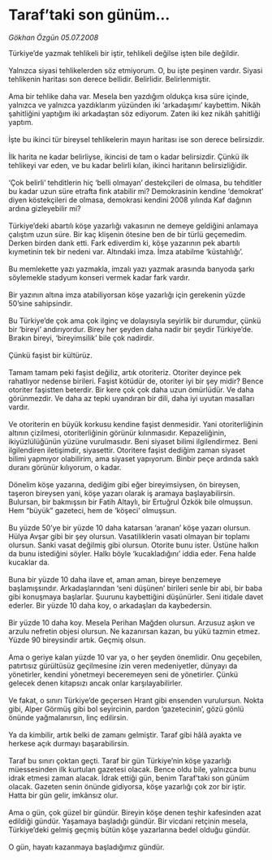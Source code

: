 # Taraf’taki son günüm...

*Gökhan Özgün 05.07.2008*

<div class="taraf_structure_2col_1zq">
<div class="margen_n">



 <p>Türkiye’de yazmak tehlikeli bir iştir, tehlikeli değilse işten bile değildir. <br/>
<br/>
Yalnızca siyasi tehlikelerden söz etmiyorum. O, bu işte peşinen vardır. Siyasi tehlikenin haritası son derece bellidir. Belirlidir. Belirlenmiştir.<br/>
<br/>
Ama bir tehlike daha var. Mesela ben yazdığım oldukça kısa süre içinde, yalnızca ve yalnızca yazdıklarım yüzünden iki ‘arkadaşımı’ kaybettim. Nikâh şahitliğini yaptığım iki arkadaştan söz ediyorum. Zaten iki kez nikâh şahitliği yaptım.<br/>
<br/>
İşte bu ikinci tür bireysel tehlikelerin mayın haritası ise son derece belirsizdir. <br/>
<br/>
İlk harita ne kadar belirliyse, ikincisi de tam o kadar belirsizdir. Çünkü ilk tehlikeyi var eden, ve bu kadar belirli kılan, ikinci haritanın belirsizliğidir.<br/>
<br/>
‘Çok belirli’ tehditlerin hiç ‘belli olmayan’ destekçileri de olmasa, bu tehditler bu kadar uzun süre etrafta fink atabilir mi? Demokrasinin kendine ‘demokrat’ diyen köstekçileri de olmasa, demokrasi kendini 2008 yılında Kaf dağının ardına gizleyebilir mi?<br/>
<br/>
Türkiye’deki abartılı köşe yazarlığı vakasının ne demeye geldiğini anlamaya çalıştım uzun süre. Bir kaç klişenin ötesine ben de bir türlü geçemedim. Derken birden dank etti. Fark ediverdim ki, köşe yazarının pek abartılı kıymetinin tek bir nedeni var. Altındaki imza. İmza atabilme ‘küstahlığı’.<br/>
<br/>
Bu memlekette yazı yazmakla, imzalı yazı yazmak arasında banyoda şarkı söylemekle stadyum konseri vermek kadar fark vardır. <br/>
<br/>
Bir yazının altına imza atabiliyorsan köşe yazarlığı için gerekenin yüzde 50’sine sahipsindir. <br/>
<br/>
Bu Türkiye’de çok ama çok ilginç ve dolayısıyla seyirlik bir durumdur, çünkü bir ‘bireyi’ andırıyordur. Birey her şeyden daha nadir bir şeydir Türkiye’de. Bırakın bireyi, ‘bireyimsilik’ bile çok nadirdir. <br/>
<br/>
Çünkü faşist bir kültürüz.<br/>
<br/>
Tamam tamam peki faşist değiliz, artık otoriteriz. Otoriter deyince pek rahatlıyor nedense birileri. Faşist kötüdür de, otoriter iyi bir şey midir? Bence otoriter faşistten beterdir. Bir kere çok çok daha uzun ömürlüdür. Ve daha görünmezdir. Ve daha az tepki uyandıran bir dili, daha iyi uyutan masalları vardır.<br/>
<br/>
Ve otoriterin en büyük korkusu kendine faşist denmesidir. Yani otoriterliğinin altının çizilmesi, otoriterliğinin görünür kılınmasıdır. Kepazeliğinin, ikiyüzlülüğünün yüzüne vurulmasıdır. Beni siyaset bilimi ilgilendirmez. Beni ilgilendiren iletişimdir, siyasettir. Otoritere faşist dediğim zaman siyaset bilimi yapmıyor olabilirim, ama siyaset yapıyorum. Binbir peçe ardında saklı duranı görünür kılıyorum, o kadar.<br/>
<br/>
Dönelim köşe yazarına, dediğim gibi eğer bireyimsiysen, ön bireysen, taşeron bireysen yani, köşe yazarı olarak iş aramaya başlayabilirsin. Bulursan, bir bakmışsın bir Fatih Altaylı, bir Ertuğrul Özkök bile olmuşsun. Hem “büyük” gazeteci, hem de ‘köşeci’ olmuşsun.<br/>
<br/>
Bu yüzde 50’ye bir yüzde 10 daha katarsan ‘aranan’ köşe yazarı olursun. Hülya Avşar gibi bir şey olursun. Vasatiliklerin vasati olmayan bir toplamı olursun. Sanki vasat değilmiş gibi olursun. Otorite bunu ister. Üstüne halkın da bunu istediğini söyler. Halkı böyle ‘kucakladığını’ iddia eder. Fena halde kucaklar da. <br/>
<br/>
Buna bir yüzde 10 daha ilave et, aman aman, bireye benzemeye başlamışsındır. Arkadaşlarından ‘seni düşünen’ birileri senle bir abi, bir baba gibi konuşmaya başlarlar. Şuurunu kaybettiğini düşünürler. Seni itidale davet ederler. Bir yüzde 10 daha koy, o arkadaşları da kaybedersin.<br/>
<br/>
Bir yüzde 10 daha koy. Mesela Perihan Mağden olursun. Arzusuz aşkın ve arzulu nefretin objesi olursun. Ne kazanırsan kazan, bu yükü tazmin etmez. Yüzde 90 bireysindir artık. Geçmiş olsun.<br/>
<br/>
Ama o geriye kalan yüzde 10 var ya, o her şeyden önemlidir. Onu geçebilen, patırtısız gürültüsüz geçilmesine izin veren medeniyetler, dünyayı da yönetirler, kendini yönetmeyi beceremeyen seni de yönetirler. Çünkü gelecek denen kitapsızı ancak onlar karşılayabilirler.<br/>
<br/>
Ve fakat, o sınırı Türkiye’de geçersen Hrant gibi ensenden vurulursun. Nokta gibi, Alper Görmüş gibi bol seyircinin, pardon ‘gazetecinin’, gözü gönlü önünde yağmalanırsın, linç edilirsin.<br/>
<br/>
Ya da kimbilir, artık belki de zamanı gelmiştir. Taraf gibi hâlâ ayakta ve herkese açık durmayı başarabilirsin.<br/>
<br/>
Taraf bu sınırı çoktan geçti. Taraf bir gün Türkiye’nin köşe yazarlığı müessesinden ilk kurtulan gazetesi olacak. Bence oldu bile, yalnızca bunu idrak etmesi zaman alacak. İdrak ettiği gün, benim Taraf’taki son günüm olacak. Gazeten senin önünde gidiyorsa, köşe yazarlığı çok zor bir iştir. Hatta bir gün gelir, imkânsız olur.<br/>
<br/>
Ama o gün, çok güzel bir gündür. Bireyin köşe denen teşhir kafesinden azat edildiği gündür. Yaşamaya başladığı gündür. Bir vicdani retçinin mesela, Türkiye’deki gelmiş geçmiş bütün köşe yazarlarına bedel olduğu gündür. <br/>
<br/>
O gün, hayatı kazanmaya başladığımız gündür. <br/>
</p>
<br/>
<br/>
<br/>



<br/>


<div id="taraf_not">
</div>

</div>


</div>
